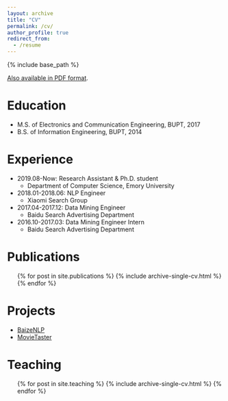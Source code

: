 ```yaml
---
layout: archive
title: "CV"
permalink: /cv/
author_profile: true
redirect_from:
  - /resume
---
```


{% include base_path %}

[Also available in PDF format](/files/CV_JiayingLu.pdf).

Education
======
* M.S. of Electronics and Communication Engineering, BUPT, 2017
* B.S. of Information Engineering, BUPT, 2014

Experience
======
* 2019.08-Now: Research Assistant & Ph.D. student
  * Department of Computer Science, Emory University
* 2018.01-2018.06: NLP Engineer
  * Xiaomi Search Group
* 2017.04-2017.12: Data Mining Engineer
  * Baidu Search Advertising Department
* 2016.10-2017.03: Data Mining Engineer Intern
  * Baidu Search Advertising Department

Publications
======
  <ul>{% for post in site.publications %}
    {% include archive-single-cv.html %}
  {% endfor %}</ul>

Projects
======
- [BaizeNLP](https://github.com/lujiaying/BaizeNLP)
- [MovieTaster](https://github.com/lujiaying/MovieTaster-Open)

Teaching
======
  <ul>{% for post in site.teaching %}
    {% include archive-single-cv.html %}
  {% endfor %}</ul>
